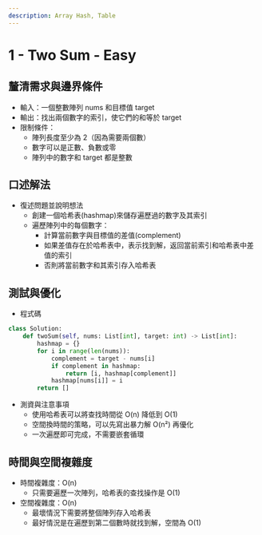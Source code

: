 ```yaml
---
description: Array Hash, Table
---
```


# 1 - Two Sum - Easy

## 釐清需求與邊界條件

* 輸入：一個整數陣列 nums 和目標值 target
* 輸出：找出兩個數字的索引，使它們的和等於 target
* 限制條件：
  * 陣列長度至少為 2（因為需要兩個數）
  * 數字可以是正數、負數或零
  * 陣列中的數字和 target 都是整數

## 口述解法

* 復述問題並說明想法
  * 創建一個哈希表(hashmap)來儲存遍歷過的數字及其索引
  * 遍歷陣列中的每個數字：
    * 計算當前數字與目標值的差值(complement)&#x20;
    * 如果差值存在於哈希表中，表示找到解，返回當前索引和哈希表中差值的索引&#x20;
    * 否則將當前數字和其索引存入哈希表

## 測試與優化

* 程式碼

```python
class Solution:
    def twoSum(self, nums: List[int], target: int) -> List[int]:
        hashmap = {}
        for i in range(len(nums)):
            complement = target - nums[i]
            if complement in hashmap:
                return [i, hashmap[complement]]
            hashmap[nums[i]] = i
        return []
```

* 測資與注意事項
  * 使用哈希表可以將查找時間從 O(n) 降低到 O(1)
  * 空間換時間的策略，可以先寫出暴力解 O(n²) 再優化
  * &#x20;一次遍歷即可完成，不需要嵌套循環

## 時間與空間複雜度

* 時間複雜度：O(n)&#x20;
  * 只需要遍歷一次陣列，哈希表的查找操作是 O(1)
* 空間複雜度：O(n)
  * 最壞情況下需要將整個陣列存入哈希表
  * 最好情況是在遍歷到第二個數時就找到解，空間為 O(1)
